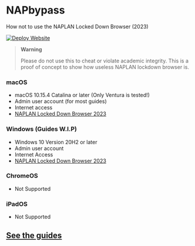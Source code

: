 # NAPbypass
How not to use the NAPLAN Locked Down Browser (2023)

[![Deploy Website](https://github.com/JoshAtticus/NAPbypass/actions/workflows/jekyll-gh-pages.yml/badge.svg)](https://github.com/JoshAtticus/NAPbypass/actions/workflows/jekyll-gh-pages.yml)
> **Warning**
>
> Please do not use this to cheat or violate academic integrity. This is a proof of concept to show how useless NAPLAN lockdown browser is.

### macOS
- macOS 10.15.4 Catalina or later (Only Ventura is tested!)
- Admin user account (for most guides)
- Internet access
- [NAPLAN Locked Down Browser 2023](https://pages.assessform.edu.au/uploads/files/Release/NAP%20Locked%20down%20browser%20-%20Release%20-%205.3.0.pkg)

### Windows (Guides W.I.P)
- Windows 10 Version 20H2 or later
- Admin user account
- Internet Access
- [NAPLAN Locked Down Browser 2023](https://pages.assessform.edu.au/uploads/files/Release/NAP%20Locked%20down%20browser%20-%20Release%20-%205.2.2.msi)

### ChromeOS
- Not Supported

### iPadOS
- Not Supported

## [See the guides](/guides/index.md)
